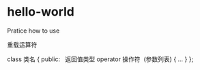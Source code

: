 # hello-world
Pratice how to use

重载运算符

class 类名
{
  public:
    返回值类型 operator 操作符  (参数列表)
    {
      ...
    }
};
  
